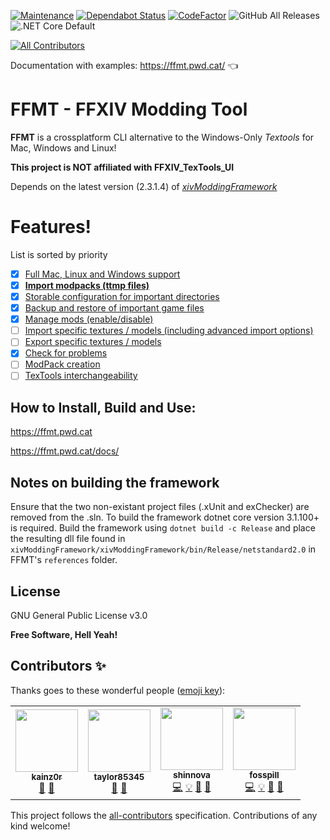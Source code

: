 [![Maintenance](https://img.shields.io/badge/Maintained%3F-yes-green.svg)](https://github.com/fosspill/FFXIV_Modding_Tool/graphs/commit-activity) [![Dependabot Status](https://api.dependabot.com/badges/status?host=github&repo=fosspill/FFXIV_Modding_Tool)](https://dependabot.com) [![CodeFactor](https://www.codefactor.io/repository/github/fosspill/ffxiv_modding_tool/badge/default)](https://www.codefactor.io/repository/github/fosspill/ffxiv_modding_tool/overview/default) ![GitHub All Releases](https://img.shields.io/github/downloads/fosspill/FFXIV_Modding_Tool/total) ![.NET Core Default](https://github.com/fosspill/FFXIV_Modding_Tool/workflows/.NET%20Core%20Default/badge.svg)
<!-- ALL-CONTRIBUTORS-BADGE:START - Do not remove or modify this section -->
[![All Contributors](https://img.shields.io/badge/all_contributors-4-orange.svg?style=flat-square)](#contributors-)
<!-- ALL-CONTRIBUTORS-BADGE:END -->

Documentation with examples: https://ffmt.pwd.cat/ 👈

# FFMT - FFXIV Modding Tool



**FFMT** is a crossplatform CLI alternative to the Windows-Only *Textools* for Mac, Windows and Linux!

**This project is NOT affiliated with FFXIV_TexTools_UI**

Depends on the latest version (2.3.1.4) of *[xivModdingFramework](https://github.com/TexTools/xivModdingFramework)*

# Features!
List is sorted by priority
- [x] [Full Mac, Linux and Windows support](https://github.com/fosspill/FFXIV_TexTools_CLI/issues/1)
- [x] [**Import modpacks (ttmp files)**](https://github.com/fosspill/FFXIV_TexTools_CLI/issues/2)
- [x] [Storable configuration for important directories](https://github.com/fosspill/FFXIV_TexTools_CLI/issues/3)
- [x] [Backup and restore of important game files](https://github.com/fosspill/FFXIV_TexTools_CLI/issues/4)
- [x] [Manage mods (enable/disable)](https://github.com/fosspill/FFXIV_TexTools_CLI/issues/27)
- [ ] [Import specific textures / models (including advanced import options)](https://github.com/fosspill/FFXIV_TexTools_CLI/issues/5)
- [ ] [Export specific textures / models](https://github.com/fosspill/FFXIV_TexTools_CLI/issues/6)
- [x] [Check for problems](https://github.com/fosspill/FFXIV_TexTools_CLI/issues/7)
- [ ] [ModPack creation](https://github.com/fosspill/FFXIV_TexTools_CLI/issues/8)
- [ ] [TexTools interchangeability](https://github.com/fosspill/FFXIV_TexTools_CLI/issues/67)

## How to Install, Build and Use:

https://ffmt.pwd.cat

https://ffmt.pwd.cat/docs/

## Notes on building the framework

Ensure that the two non-existant project files (.xUnit and exChecker) are removed from the .sln. To build the framework dotnet core version 3.1.100+ is required. Build the framework using `dotnet build -c Release` and place the resulting dll file found in `xivModdingFramework/xivModdingFramework/bin/Release/netstandard2.0` in FFMT's `references` folder.

License
----

GNU General Public License v3.0


**Free Software, Hell Yeah!**

## Contributors ✨

Thanks goes to these wonderful people ([emoji key](https://allcontributors.org/docs/en/emoji-key)):

<!-- ALL-CONTRIBUTORS-LIST:START - Do not remove or modify this section -->
<!-- prettier-ignore-start -->
<!-- markdownlint-disable -->
<table>
  <tr>
    <td align="center"><a href="https://github.com/kainz0r"><img src="https://avatars0.githubusercontent.com/u/6439314?v=4?s=100" width="100px;" alt=""/><br /><sub><b>kainz0r</b></sub></a><br /><a href="https://github.com/fosspill/FFXIV_Modding_Tool/issues?q=author%3Akainz0r" title="Bug reports">🐛</a> <a href="#userTesting-kainz0r" title="User Testing">📓</a></td>
    <td align="center"><img src="https://avatars0.githubusercontent.com/u/36456160?v=4?s=100" width="100px;" alt=""/><br /><sub><b>taylor85345</b></sub><br /><a href="https://github.com/fosspill/FFXIV_Modding_Tool/issues?q=author%3Ataylor85345" title="Bug reports">🐛</a> <a href="#userTesting-taylor85345" title="User Testing">📓</a></td>
    <td align="center"><a href="https://github.com/shinnova"><img src="https://avatars0.githubusercontent.com/u/12647312?v=4?s=100" width="100px;" alt=""/><br /><sub><b>shinnova</b></sub></a><br /><a href="https://github.com/fosspill/FFXIV_Modding_Tool/commits?author=shinnova" title="Code">💻</a> <a href="#example-shinnova" title="Examples">💡</a> <a href="#maintenance-shinnova" title="Maintenance">🚧</a> <a href="https://github.com/fosspill/FFXIV_Modding_Tool/pulls?q=is%3Apr+reviewed-by%3Ashinnova" title="Reviewed Pull Requests">👀</a></td>
    <td align="center"><a href="https://github.com/fosspill"><img src="https://avatars3.githubusercontent.com/u/1491401?v=4?s=100" width="100px;" alt=""/><br /><sub><b>fosspill</b></sub></a><br /><a href="https://github.com/fosspill/FFXIV_Modding_Tool/commits?author=fosspill" title="Code">💻</a> <a href="#example-fosspill" title="Examples">💡</a> <a href="https://github.com/fosspill/FFXIV_Modding_Tool/commits?author=fosspill" title="Documentation">📖</a> <a href="#ideas-fosspill" title="Ideas, Planning, & Feedback">🤔</a></td>
  </tr>
</table>

<!-- markdownlint-enable -->
<!-- prettier-ignore-end -->
<!-- ALL-CONTRIBUTORS-LIST:END -->

This project follows the [all-contributors](https://github.com/all-contributors/all-contributors) specification. Contributions of any kind welcome!
